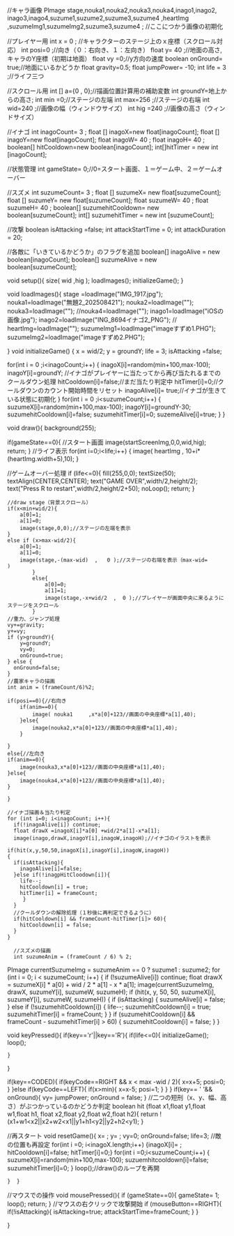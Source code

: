//キャラ画像
Plmage  stage,nouka1,nouka2,nouka3,nouka4,inago1,inago2,
inago3,inago4,suzume1,suzume2,suzume3,suzume4 ,heartImg ,suzumeImg1,suzumeImg2,suzume3,suzume4  ; //ここにつかう画像の初期化

//プレイヤー用
int x = 0  ; //キャラクターのステージ上のｘ座標（スクロール対応）
int posi=0  ;//向き（０：右向き、１：左向き）
float y=  40   ;//地面の高さ,キャラのY座標（初期は地面）
float vy =0;//y方向の速度
boolean onGround= true;//地面にいるかどうか
float gravity=0.5;
float jumpPower= -10;
int life = 3  ;//ライフ三つ

//スクロール用
int [] a={0 , 0};//描画位置計算用の補助変数
int groundY=地上からの高さ;
int min =0;//ステージの左端
int max=256   ;//ステージの右端
int wid=240   ;//画像の幅（ウィンドウサイズ）
int hig =240   ;//画像の高さ（ウィンドサイズ）


//イナゴ
int inagoCount=  3 ;
float [] inagoX=new float[inagoCount];
float [] inagoY=new float[inagoCount];
float inagoW= 40 ;
float inagoH= 40 ;
boolean[] hitCooldown=new boolean[inagoCount];
int[]hitTimer = new int [inagoCount];

//状態管理
int gameState= 0;//0=スタート画面、１＝ゲーム中、２＝ゲームオーバー

//スズメ
int suzumeCount= 3  ;
float [] suzumeX= new float[suzumeCount];
float [] suzumeY= new float[suzumeCount];
float suzumeW= 40 ;
float suzumeH= 40 ;
boolean[] suzumehitCooldown= new boolean[suzumeCount];
int[] suzumehitTimer = new int [suzumeCount];

//攻撃
boolean isAttacking =false;
int attackStartTime = 0;
int attackDuration  = 20;

//各敵に「いきているかどうか」のフラグを追加
boolean[] inagoAlive = new boolean[inagoCount];
boolean[] suzumeAlive = new boolean[suzumeCount];

void setup(){
  size( wid ,hig );
    loadImages();
    initializeGame();
}

void loadImages(){
  stage =loadImage("IMG_1917.jpg");
  nouka1=loadImage("無題2_202508421");
  nouka2=loadImage("");
  nouka3=loadImage("");
  //nouka4=loadImage("");
  inago1=loadImage("iOSの画像.jpg");
  inago2=loadImage("ING_8694イナゴ2_PNG");
 // heartImg=loadImage("");
  suzumeImg1=loadImage("imageすずめ1.PHG");
  suzumeImg2=loadImage("imageすずめ2.PHG");
  
}
void initializeGame() {
  x = wid/2;
  y = groundY;
  life = 3;
  isAttacking =false;

  for(int i = 0 ;i<inagoCount;i++)
  {
  inagoX[i]=random(min+100,max-100);
  inagoY[i]=groundY;
  //イナゴがプレイヤーに当たってから再び当たれるまでのクールダウン処理
  hitCooldown[i]=false;//まだ当たり判定中
  hitTimer[i]=0;//クールダウンのカウント開始時間をリセット
  inagoAlive[i]= true;//イナゴが生きている状態に初期化
  }
  for(int i = 0 ;i<suzumeCount;i++)
  {
  suzumeX[i]=random(min+100,max-100);
  inagoY[i]=groundY-30;
  suzumehitCooldown[i]=false;
  suzumehitTimer[i]=0;
  suzemeAlive[i]=true;
  }
}

  

void draw(){
  background(255);

  if(gameState==0){
    //スタート画面
    image(startScreenImg,0,0,wid,hig);
    return;
  }
  //ライフ表示
  for(int i=0;i<life;i++)
  {
    image( heartImg , 10+i*(heartImg.width+5),10);
  }

  //ゲームオーバー処理
   if (life<=0){
    fill(255,0,0);
    textSize(50);
    textAlign(CENTER,CENTER);
    text("GAME OVER",width/2,height/2);
    text("Press R to restart",width/2,height/2+50);
    noLoop();
    return;
  } 
    
    
    //draw stage（背景スクロール）
    if(x<min+wid/2){
        a[0]=1;
        a[1]=0;
        image(stage,0,0);//ステージの左端を表示
    }
    else if (x>max-wid/2){
        a[0]=1; 
        a[1]=0;
        image(stage,-(max-wid)  ,   0 );//ステージの右端を表示（max-wid=       )
            }
            else{
                a[0]=0;
                a[1]=1;
                image(stage,-x+wid/2  ,  0 );//プレイヤーが画面中央に来るようにステージをスクロール
            }
    //重力、ジャンプ処理
    vy+=gravity;
    y+=vy;    
    if (y>groundY){
        y=groundY;
        vy=0;
        onGround=true;
    } else {
      onGround=false;
    }  
    //農家キャラの描画
    int anim = (frameCount/6)%2;

    if(posi==0){//右向き
        if(anim==0){
            image( nouka1     ,x*a[0]+123//画面の中央座標*a[1],40);
        }else{
            image(nouka2,x*a[0]+123//画面の中央座標*a[1],40);
        }

    }
    else{//左向き
    if(anim==0){
        image(nouka3,x*a[0]+123//画面の中央座標*a[1],40);
    }else{
        image(nouka4,x*a[0]+123//画面の中央座標*a[1],40);
    }

    } 
    
    //イナゴ描画＆当たり判定
    for (int i=0; i<inagoCount; i++){
      if(!inagoAlive[i]) continue;
      float drawX =inagoX[i]*a[0] +wid/2*a[1]-x*a[1];
      image(inago,drawX,inagoY[i],inagoW,inagoH);//イナゴのイラストを表示

    if(hit(x,y,50,50,inagoX[i],inagoY[i],inagoW,inagoH))
    {
      if(isAttacking){
        inagoAlive[i]=false;
      }else if(!inagpHitCloodown[i]){
        life--;
        hitCooldown[i] = true;
        hitTimer[i] = frameCount;
         }
      }
      //クールダウンの解除処理（１秒後に再判定できるように）
      if(hitCooldown[i] && frameCount-hitTimer[i]> 60){
        hitCooldown[i] = false;
      }
    }

      //スズメの描画
      int suzumeAnim = (frameCount / 6) % 2;
  PImage currentSuzumeImg = suzumeAnim == 0 ? suzume1 : suzume2;
  for (int i = 0; i < suzumeCount; i++) {
    if (!suzumeAlive[i]) continue;
    float drawX = suzumeX[i] * a[0] + wid / 2 * a[1] - x * a[1];
    image(currentSuzumeImg, drawX, suzumeY[i], suzumeW, suzumeH);
    if (hit(x, y, 50, 50, suzumeX[i], suzumeY[i], suzumeW, suzumeH)) {
      if (isAttacking) {
        suzumeAlive[i] = false;
      } else if (!suzumehitCooldown[i]) {
        life--;
        suzumehitCooldown[i] = true;
        suzumehitTimer[i] = frameCount;
      }
    }
    if (suzumehitCooldown[i] && frameCount - suzumehitTimer[i] > 60) {
      suzumehitCooldown[i] = false;
    }
  }

void keyPressed(){
  if(key=='r'||key=='R'){
    if(life<=0){
      initializeGame();
      loop();
      
    }
  }
  
  if(key==CODED){
    if(keyCode==RIGHT && x < max -wid / 2){
        x=x+5;
        posi=0;
      }
    }else if(keyCode==LEFT){
      if(x>min){
        x=x-5;
        posi=1;
      }
    }
  }
  if(key== ' '&& onGround){
    vy= jumpPower;
    onGround = false;
  }
//二つの短刑（x、y、幅、高さ）がぶつかっているのかどうか判定
boolean hit (float x1,float y1,float w1,float h1,
float x2,float y2,float w2,float h2){
  return !(x1+w1<x2||x2+w2<x1||y1+h1<y2||y2+h2<y1);
  }

  //再スタート
  void resetGame(){
    x=      ;
    y=      ;
    vy=0;
    onGround=false;
    life=3;
    //敵の位置も再設定
    for(int i =0; i<inagoX.length;i++)
    {inagoX[i]=      ;
    hitCooldown[i]=false;
    hitTimer[i]=0;}
    for(int i =0;i<suzumeCount;i++)
    {
      suzumeX[i]=random(min+100,max-100);
      suzuemhitcooldown[i]=false;
      suzumehitTimer[i]=0;
    }
    loop();//draw()のループを再開
    
    }  }
  //マウスでの操作
  void mousePressed(){
  if (gameState==0){
    gameState= 1;
    loop();
    return;
     } 
  //マウスの右クリックで攻撃開始
  if (mouseButton==RIGHT){
    if(!isAttacking){
      isAttacking=true;
      attackStartTime=frameCount;
    }
  }

  }





